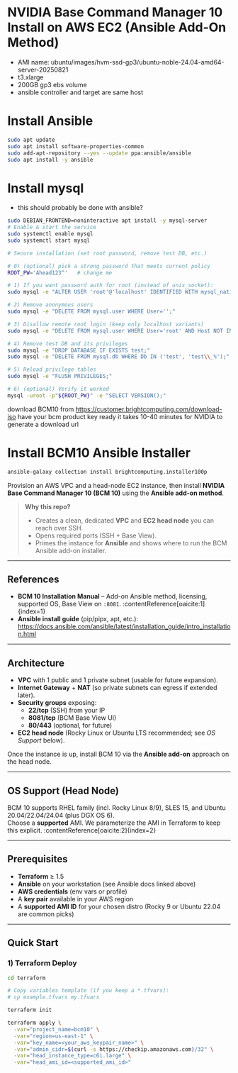 # NVIDIA Base Command Manager 10 Install on AWS EC2 (Ansible Add-On Method)

- AMI name: ubuntu/images/hvm-ssd-gp3/ubuntu-noble-24.04-amd64-server-20250821
- t3.xlarge
- 200GB gp3 ebs volume
- ansible controller and target are same host

# Install Ansible
```bash
sudo apt update
sudo apt install software-properties-common
sudo add-apt-repository --yes --update ppa:ansible/ansible
sudo apt install -y ansible
```

# Install mysql
- this should probably be done with ansible?
```bash
sudo DEBIAN_FRONTEND=noninteractive apt install -y mysql-server
# Enable & start the service
sudo systemctl enable mysql
sudo systemctl start mysql

# Secure installation (set root password, remove test DB, etc.)

# 0) (optional) pick a strong password that meets current policy
ROOT_PW='Ahead123^'   # change me

# 1) If you want password auth for root (instead of unix_socket):
sudo mysql -e "ALTER USER 'root'@'localhost' IDENTIFIED WITH mysql_native_password BY '${ROOT_PW}';"

# 2) Remove anonymous users
sudo mysql -e "DELETE FROM mysql.user WHERE User='';"

# 3) Disallow remote root login (keep only localhost variants)
sudo mysql -e "DELETE FROM mysql.user WHERE User='root' AND Host NOT IN ('localhost','127.0.0.1','::1');"

# 4) Remove test DB and its privileges
sudo mysql -e "DROP DATABASE IF EXISTS test;"
sudo mysql -e "DELETE FROM mysql.db WHERE Db IN ('test', 'test\\_%');"

# 5) Reload privilege tables
sudo mysql -e "FLUSH PRIVILEGES;"

# 6) (optional) Verify it worked
mysql -uroot -p"${ROOT_PW}" -e "SELECT VERSION();"

```

download BCM10 from https://customer.brightcomputing.com/download-iso
have your bcm product key ready
it takes 10-40 minutes for NVIDIA to generate a download url

# Install BCM10 Ansible Installer
```bash
ansible-galaxy collection install brightcomputing.installer100p
```




Provision an AWS VPC and a head-node EC2 instance, then install **NVIDIA Base Command Manager 10 (BCM 10)** using the **Ansible add-on method**.

> **Why this repo?**  
> - Creates a clean, dedicated **VPC** and **EC2 head node** you can reach over SSH.  
> - Opens required ports (SSH + Base View).  
> - Primes the instance for **Ansible** and shows where to run the BCM Ansible add-on installer.

---

## References

- **BCM 10 Installation Manual** – Add-on Ansible method, licensing, supported OS, Base View on `:8081`. :contentReference[oaicite:1]{index=1}
- **Ansible install guide** (pip/pipx, apt, etc.): <https://docs.ansible.com/ansible/latest/installation_guide/intro_installation.html>

---

## Architecture

- **VPC** with 1 public and 1 private subnet (usable for future expansion).
- **Internet Gateway** + **NAT** (so private subnets can egress if extended later).
- **Security groups** exposing:
  - **22/tcp** (SSH) from your IP
  - **8081/tcp** (BCM Base View UI)
  - **80/443** (optional, for future)
- **EC2 head node** (Rocky Linux or Ubuntu LTS recommended; see _OS Support_ below).

Once the instance is up, install BCM 10 via the **Ansible add-on** approach on the head node.

---

## OS Support (Head Node)

BCM 10 supports RHEL family (incl. Rocky Linux 8/9), SLES 15, and Ubuntu 20.04/22.04/24.04 (plus DGX OS 6).  
Choose a **supported** AMI. We parameterize the AMI in Terraform to keep this explicit. :contentReference[oaicite:2]{index=2}

---

## Prerequisites

- **Terraform** ≥ 1.5
- **Ansible** on your workstation (see Ansible docs linked above)
- **AWS credentials** (env vars or profile)
- A **key pair** available in your AWS region
- A **supported AMI ID** for your chosen distro (Rocky 9 or Ubuntu 22.04 are common picks)

---

## Quick Start

### 1) Terraform Deploy

```bash
cd terraform

# Copy variables template (if you keep a *.tfvars):
# cp example.tfvars my.tfvars

terraform init

terraform apply \
  -var="project_name=bcm10" \
  -var="region=us-east-1" \
  -var="key_name=<your_aws_keypair_name>" \
  -var="admin_cidr=$(curl -s https://checkip.amazonaws.com)/32" \
  -var="head_instance_type=c6i.large" \
  -var="head_ami_id=<supported_ami_id>"
